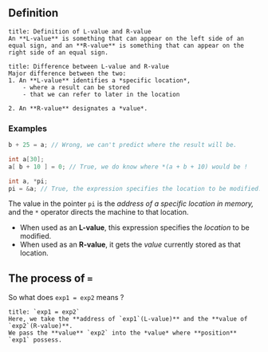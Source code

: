 ## Definition

```ad-note
title: Definition of L-value and R-value
An **L-value** is something that can appear on the left side of an equal sign, and an **R-value** is something that can appear on the right side of an equal sign. 
```

```ad-important
title: Difference between L-value and R-value
Major difference between the two:
1. An **L-value** identifies a *specific location*,
	- where a result can be stored
	- that we can refer to later in the location

2. An **R-value** designates a *value*.
```

### Examples
```c
b + 25 = a; // Wrong, we can't predict where the result will be.

int a[30];
a[ b + 10 ] = 0; // True, we do know where *(a + b + 10) would be !

int a, *pi;
pi = &a; // True, the expression specifies the location to be modified.
```

The value in the pointer `pi` is the *address of a specific location in memory,* and the `*` operator directs the machine to that location. 
- When used as an **L-value**, this expression specifies the *location* to be modified.
- When used as an **R-value**, it gets the *value* currently stored as that location.

## The process of `=`

So what does `exp1 = exp2` means ?
```ad-important
title: `exp1 = exp2`
Here, we take the **address of `exp1`(L-value)** and the **value of `exp2`(R-value)**.
We pass the **value** `exp2` into the *value* where **position** `exp1` possess.
```
